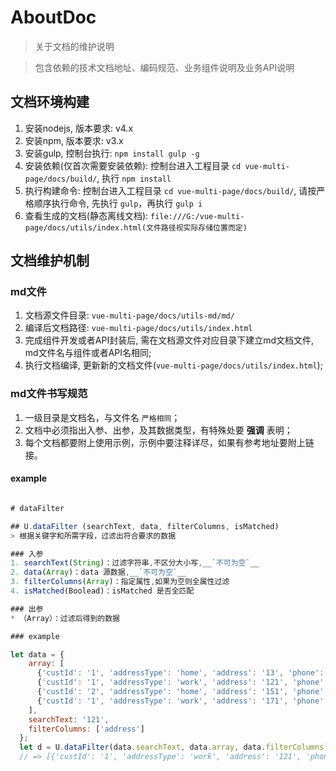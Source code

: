 # AboutDoc

> 关于文档的维护说明

> 包含依赖的技术文档地址、编码规范、业务组件说明及业务API说明

## 文档环境构建

1. 安装nodejs, 版本要求: v4.x
2. 安装npm, 版本要求: v3.x
3. 安装gulp, 控制台执行: `npm install gulp -g`
4. 安装依赖(仅首次需要安装依赖): 控制台进入工程目录 `cd vue-multi-page/docs/build/`, 执行 `npm install`
5. 执行构建命令: 控制台进入工程目录 `cd vue-multi-page/docs/build/`, 请按严格顺序执行命令, 先执行 `gulp`，再执行 `gulp i`
6. 查看生成的文档(静态离线文档): `file:///G:/vue-multi-page/docs/utils/index.html(文件路径视实际存储位置而定)`


## 文档维护机制

### md文件

1. 文档源文件目录: `vue-multi-page/docs/utils-md/md/`
2. 编译后文档路径: `vue-multi-page/docs/utils/index.html`
3. 完成组件开发或者API封装后, 需在文档源文件对应目录下建立md文档文件, md文件名与组件或者API名相同;
4. 执行文档编译, 更新新的文档文件(`vue-multi-page/docs/utils/index.html`);

### md文件书写规范

1. 一级目录是文档名，与文件名 `严格相同`；
2. 文档中必须指出入参、出参，及其数据类型，有特殊处要 __强调__ 表明；
3. 每个文档都要附上使用示例，示例中要注释详尽，如果有参考地址要附上链接。

#### example

```js

# dataFilter

## U.dataFilter (searchText, data, filterColumns, isMatched)
> 根据关键字和所需字段，过滤出符合要求的数据

### 入参
1. searchText(String)：过滤字符串,不区分大小写,__`不可为空`__
2. data(Array)：data 源数据,__`不可为空`__
3. filterColumns(Array)：指定属性,如果为空则全属性过滤
4. isMatched(Boolead)：isMatched 是否全匹配

### 出参
* （Array）：过滤后得到的数据

### example

let data = {
    array: [
      {'custId': '1', 'addressType': 'home', 'address': '13', 'phone': '1', 'name': '77', 'birth': ''},
      {'custId': '1', 'addressType': 'work', 'address': '121', 'phone': '323', 'name': '77', 'birth': ''},
      {'custId': '2', 'addressType': 'home', 'address': '151', 'phone': '313', 'name': '77', 'birth': ''},
      {'custId': '1', 'addressType': 'work', 'address': '171', 'phone': '303', 'name': '77', 'birth': ''}
    ],
    searchText: '121',
    filterColumns: ['address']
  };
  let d = U.dataFilter(data.searchText, data.array, data.filterColumns);
  // => [{'custId': '1', 'addressType': 'work', 'address': '121', 'phone': '323', 'name': '77', 'birth': ''}]
```


